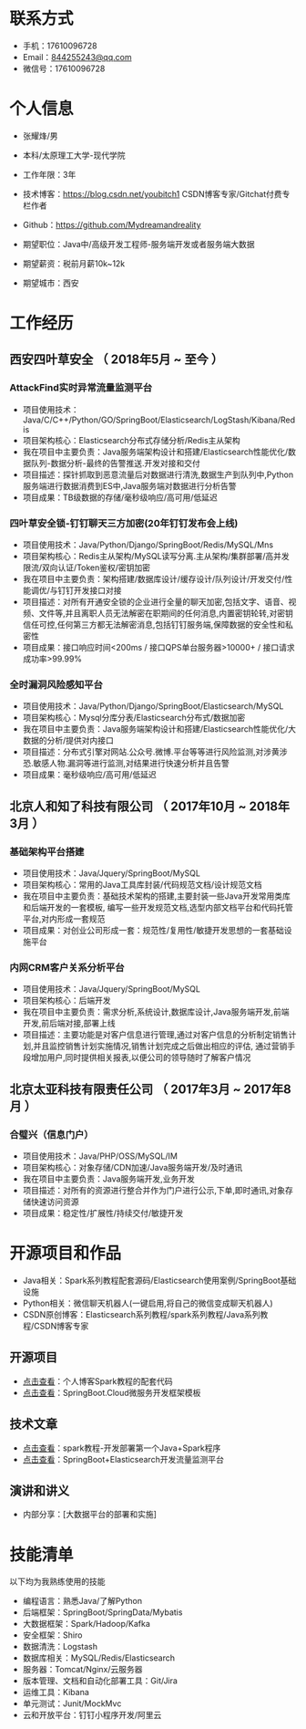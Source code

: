 
# 联系方式

- 手机：17610096728
- Email：844255243@qq.com
- 微信号：17610096728


# 个人信息

 - 张耀烽/男
 - 本科/太原理工大学-现代学院
 - 工作年限：3年
 - 技术博客：https://blog.csdn.net/youbitch1 CSDN博客专家/Gitchat付费专栏作者
 - Github：https://github.com/Mydreamandreality

 - 期望职位：Java中/高级开发工程师-服务端开发或者服务端大数据
 - 期望薪资：税前月薪10k~12k
 - 期望城市：西安


# 工作经历

## 西安四叶草安全 （ 2018年5月 ~ 至今 ）

### AttackFind实时异常流量监测平台 
- 项目使用技术：Java/C/C++/Python/GO/SpringBoot/Elasticsearch/LogStash/Kibana/Redis
- 项目架构核心：Elasticsearch分布式存储分析/Redis主从架构
- 我在项目中主要负责：Java服务端架构设计和搭建/Elasticsearch性能优化/数据队列-数据分析-最终的告警推送.开发对接和交付
- 项目描述：探针抓取到恶意流量后对数据进行清洗,数据生产到队列中,Python服务端进行数据消费到ES中,Java服务端对数据进行分析告警
- 项目成果：TB级数据的存储/毫秒级响应/高可用/低延迟

### 四叶草安全锁-钉钉聊天三方加密(20年钉钉发布会上线) 
- 项目使用技术：Java/Python/Django/SpringBoot/Redis/MySQL/Mns
- 项目架构核心：Redis主从架构/MySQL读写分离.主从架构/集群部署/高并发限流/双向认证/Token鉴权/密钥加密
- 我在项目中主要负责：架构搭建/数据库设计/缓存设计/队列设计/开发交付/性能调优/与钉钉开发接口对接
- 项目描述：对所有开通安全锁的企业进行全量的聊天加密,包括文字、语音、视频、文件等,并且离职人员无法解密在职期间的任何消息,内置密钥轮转,对密钥信任可控,任何第三方都无法解密消息,包括钉钉服务端,保障数据的安全性和私密性
- 项目成果：接口响应时间<200ms / 接口QPS单台服务器>10000+ / 接口请求成功率>99.99%

### 全时漏洞风险感知平台
- 项目使用技术：Java/Python/Django/SpringBoot/Elasticsearch/MySQL
- 项目架构核心：Mysql分库分表/Elasticsearch分布式/数据加密
- 我在项目中主要负责：Java服务端架构设计和搭建/Elasticsearch性能优化/大数据的分析/提供对内接口
- 项目描述：分布式引擎对网站.公众号.微博.平台等等进行风险监测,对涉黄涉恐.敏感人物.漏洞等进行监测,对结果进行快速分析并且告警
- 项目成果：毫秒级响应/高可用/低延迟
  
## 北京人和知了科技有限公司 （ 2017年10月 ~ 2018年3月 ）

### 基础架构平台搭建
- 项目使用技术：Java/Jquery/SpringBoot/MySQL
- 项目架构核心：常用的Java工具库封装/代码规范文档/设计规范文档
- 我在项目中主要负责：基础技术架构的搭建,主要封装一些Java开发常用类库和后端开发的一套模板,
                     编写一些开发规范文档,选型内部文档平台和代码托管平台,对内形成一套规范
- 项目成果：对创业公司形成一套：规范性/复用性/敏捷开发思想的一套基础设施平台

### 内网CRM客户关系分析平台
- 项目使用技术：Java/Jquery/SpringBoot/MySQL
- 项目架构核心：后端开发
- 我在项目中主要负责：需求分析,系统设计,数据库设计,Java服务端开发,前端开发,前后端对接,部署上线
- 项目描述：主要功能是对客户信息进行管理,通过对客户信息的分析制定销售计划,并且监控销售计划实施情况,销售计划完成之后做出相应的评估,
            通过营销手段增加用户,同时提供相关报表,以便公司的领导随时了解客户情况
  
## 北京太亚科技有限责任公司 （ 2017年3月 ~ 2017年8月 ）

### 合璧兴（信息门户）
- 项目使用技术：Java/PHP/OSS/MySQL/IM
- 项目架构核心：对象存储/CDN加速/Java服务端开发/及时通讯
- 我在项目中主要负责：Java服务端开发,业务开发
- 项目描述：对所有的资源进行整合并作为门户进行公示,下单,即时通讯,对象存储快速访问资源
- 项目成果：稳定性/扩展性/持续交付/敏捷开发

# 开源项目和作品
- Java相关：Spark系列教程配套源码/Elasticsearch使用案例/SpringBoot基础设施
- Python相关：微信聊天机器人(一键启用,将自己的微信变成聊天机器人)
- CSDN原创博客：Elasticsearch系列教程/spark系列教程/Java系列教程/CSDN博客专家

## 开源项目

  - [点击查看](https://github.com/Mydreamandreality/sparkResearch)：个人博客Spark教程的配套代码
  - [点击查看](https://github.com/Mydreamandreality/SpringCloudEy)：SpringBoot.Cloud微服务开发框架模板

## 技术文章

- [点击查看](https://blog.csdn.net/youbitch1/article/details/88421965)：spark教程-开发部署第一个Java+Spark程序
- [点击查看](https://gitbook.cn/gitchat/activity/5d355fe8757eb95eda480a08)：SpringBoot+Elasticsearch开发流量监测平台

## 演讲和讲义

  - 内部分享：[大数据平台的部署和实施]
        
# 技能清单

以下均为我熟练使用的技能

- 编程语言：熟悉Java/了解Python
- 后端框架：SpringBoot/SpringData/Mybatis
- 大数据框架：Spark/Hadoop/Kafka
- 安全框架：Shiro
- 数据清洗：Logstash
- 数据库相关：MySQL/Redis/Elasticsearch
- 服务器：Tomcat/Nginx/云服务器
- 版本管理、文档和自动化部署工具：Git/Jira
- 运维工具：Kibana
- 单元测试：Junit/MockMvc
- 云和开放平台：钉钉小程序开发/阿里云
